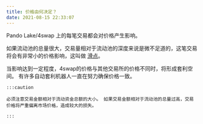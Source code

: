 ```yaml
---
title: 价格由何决定？
date: 2021-08-15 22:33:07
---
```


Pando Lake/4swap 上的每笔交易都会对价格产生影响。

如果流动池的总量很大，交易量相对于流动池的深度来说是微不足道的，这笔交易将会有非常小的价格影响，这叫做 [滑点](https://docs.pando.im/docs/lake/key-concepts/slippage-impernament-loss/)。

当影响达到一定程度，4swap的价格与其他交易所的价格不同时，将形成套利空间。 有许多自动套利机器人一直在努力确保价格一致。

````mdx-code-block
:::caution

必须注意交易金额相对于流动资金总额的大小。 如果交易金额相对于流动池的总量过高，交易价格将严重偏离市场价格，造成较大的损失。

:::  
````

